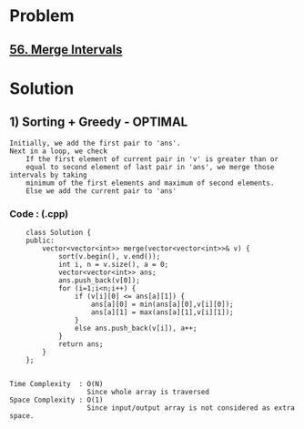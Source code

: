 # Problem

## [56. Merge Intervals](https://leetcode.com/problems/merge-intervals/)


# Solution 

## 1) Sorting + Greedy - OPTIMAL
      
    Initially, we add the first pair to 'ans'.
    Next in a loop, we check 
        If the first element of current pair in 'v' is greater than or
        equal to second element of last pair in 'ans', we merge those intervals by taking 
        minimum of the first elements and maximum of second elements.
        Else we add the current pair to 'ans'
    
    
   ### Code : (.cpp)
    
        class Solution {
        public:
            vector<vector<int>> merge(vector<vector<int>>& v) {
                sort(v.begin(), v.end());
                int i, n = v.size(), a = 0;
                vector<vector<int>> ans;
                ans.push_back(v[0]);
                for (i=1;i<n;i++) {
                    if (v[i][0] <= ans[a][1]) {
                        ans[a][0] = min(ans[a][0],v[i][0]);
                        ans[a][1] = max(ans[a][1],v[i][1]);
                    }
                    else ans.push_back(v[i]), a++;
                }
                return ans;
            }
        };
        
    
    Time Complexity  : O(N) 
                       Since whole array is traversed 
    Space Complexity : O(1)
                       Since input/output array is not considered as extra space.
                         
 
